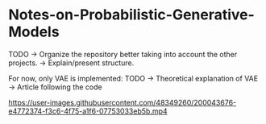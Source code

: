 # Notes-on-Probabilistic-Generative-Models

TODO -> Organize the repository better taking into account the other projects.
     -> Explain/present structure.

For now, only VAE is implemented:
  TODO -> Theoretical explanation of VAE
       -> Article following the code
       
 
       

https://user-images.githubusercontent.com/48349260/200043676-e4772374-f3c6-4f75-a1f6-07753033eb5b.mp4


